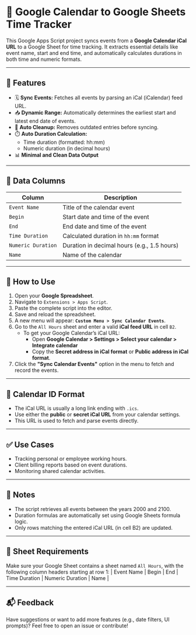# 📅 Google Calendar to Google Sheets Time Tracker

This Google Apps Script project syncs events from a **Google Calendar iCal URL** to a Google Sheet for time tracking. It extracts essential details like event name, start and end time, and automatically calculates durations in both time and numeric formats.

---

## 🔧 Features

- 🗓️ **Sync Events:** Fetches all events by parsing an iCal (iCalendar) feed URL.
- 📥 **Dynamic Range:** Automatically determines the earliest start and latest end date of events.
- 🧹 **Auto Cleanup:** Removes outdated entries before syncing.
- ⏱️ **Auto Duration Calculation:**
  - Time duration (formatted: hh:mm)
  - Numeric duration (in decimal hours)
- 📊 **Minimal and Clean Data Output**

---

## 📄 Data Columns

| Column             | Description                                 |
|--------------------|---------------------------------------------|
| `Event Name`       | Title of the calendar event                 |
| `Begin`            | Start date and time of the event            |
| `End`              | End date and time of the event              |
| `Time Duration`    | Calculated duration in `hh:mm` format       |
| `Numeric Duration` | Duration in decimal hours (e.g., 1.5 hours) |
| `Name`             | Name of the calendar                        |

---

## 🚀 How to Use

1. Open your **Google Spreadsheet**.
2. Navigate to `Extensions > Apps Script`.
3. Paste the complete script into the editor.
4. Save and reload the spreadsheet.
5. A new menu will appear: **`Custom Menu > Sync Calendar Events`**.
6. Go to the `All Hours` sheet and enter a valid **iCal feed URL** in cell `B2`.
   - To get your Google Calendar’s iCal URL:  
     - Open **Google Calendar > Settings > Select your calendar > Integrate calendar**  
     - Copy the **Secret address in iCal format** or **Public address in iCal format**.
7. Click the **"Sync Calendar Events"** option in the menu to fetch and record the events.

---

## 🔑 Calendar ID Format

- The iCal URL is usually a long link ending with `.ics`.
- Use either the **public** or **secret iCal URL** from your calendar settings.
- This URL is used to fetch and parse events directly.

---

## ✅ Use Cases

- Tracking personal or employee working hours.
- Client billing reports based on event durations.
- Monitoring shared calendar activities.

---

## 📝 Notes

- The script retrieves all events between the years 2000 and 2100.
- Duration formulas are automatically set using Google Sheets formula logic.
- Only rows matching the entered iCal URL (in cell B2) are updated.
  
---

## 📌 Sheet Requirements

Make sure your Google Sheet contains a sheet named `All Hours`, with the following column headers starting at row 1:
| Event Name | Begin | End | Time Duration | Numeric Duration | Name |

---

## 📬 Feedback

Have suggestions or want to add more features (e.g., date filters, UI prompts)? Feel free to open an issue or contribute!
